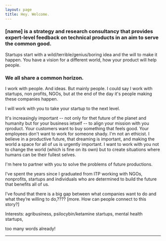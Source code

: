 ```yaml
---
layout: page
title: Hey. Welcome.
---
```


### [name] is a strategy and research consultancy that provides expert-level feedback on technical products in an aim to serve the common good.

Startups start with a wild/terrible/genius/boring idea and the will to make it happen. You have a vision for a different world, how your product will help people.

### We all share a common horizon.

I work with people. And ideas. But mainly people. I could say I work with startups, non profits, NGOs, but at the end of the day it's people making these companies happen. 

I will work with you to take your startup to the next level. 

It's increasingly important -- not only for thet future of the planet and humanity but for your business ietself -- to align your mission with you rproduct. Your customers want to buy something that feels good. Your employees don't want to work for someone shady. I'm not an ethicist. I believe in a productive future, that dreaming is important, and making the world a space for all of us is urgently important. I want to work with you not to change the world (which is fine on its own) but to create situations where humans can be their fullest selves. 

I'm here to partner with you to solve the problems of future productions. 

I’ve spent the years since I graduated from ITP working with NGOs, nonprofits, startups and individuals who are determined to build the future that benefits all of us. 

I’ve found that there is a big gap between what companies want to do and what they’re willing to do,???? [more. How can people connect to this story?] 


Interests: agribusiness, psilocybin/ketamine startups, mental health startups, 

too many words already!

***